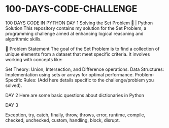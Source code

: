 # 100-DAYS-CODE-CHALLENGE
100 DAYS CODE IN PYTHON 
DAY 1
Solving the Set Problem 🧩 | Python Solution
This repository contains my solution for the Set Problem, a programming challenge aimed at enhancing logical reasoning and algorithmic skills.

🚀 Problem Statement
The goal of the Set Problem is to find a collection of unique elements from a dataset that meet specific criteria. It involves working with concepts like:

Set Theory: Union, Intersection, and Difference operations.
Data Structures: Implementation using sets or arrays for optimal performance.
Problem-Specific Rules: (Add here details specific to the challenge/problem you solved).

DAY 2
Here are some basic questions about dictionaries in Python

DAY 3

Exception, try, catch, finally, throw, throws, error, runtime, compile, checked, unchecked, custom, handling, block, disrupt.

